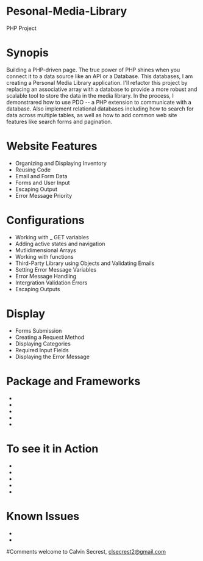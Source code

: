 # Pesonal-Media-Library

PHP Project

# Synopis
Building a PHP-driven page. The true power of PHP shines when you connect it to a data source like an API or a Database. 
This databases, I am creating a Personal Media Library application. I'll refactor this project by replacing an associative array with a database to provide a more robust and scalable tool to store the data in the media library. In the process, I demonstrared how to use PDO -- a PHP extension to communicate with a database. Also implement relational databases including how to search for data across multiple tables, as well as how to add common web site features like search forms and pagination.

# Website Features
* Organizing and Displaying Inventory
* Reusing Code
* Email and Form Data
* Forms and User Input
* Escaping Output 
* Error Message Priority

# Configurations
* Working with _ GET variables
* Adding active states and navigation 
* Mutlidimensional Arrays
* Working with functions 
* Third-Party Library using Objects and Validating Emails
* Setting Error Message Variables 
* Error Message Handling 
* Intergration Validation Errors
* Escaping Outputs 

# Display
* Forms Submission
* Creating a Request Method
* Displaying Categories
* Required Input Fields
* Displaying the Error Message 

# Package and Frameworks
*
*
*
*
*

# To see it in Action
*
*
*
*
*

# Known Issues
*
*

#Comments welcome to Calvin Secrest, clsecrest2@gmail.com
